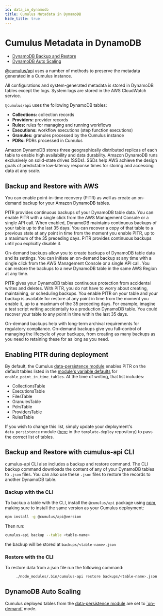 ```yaml
---
id: data_in_dynamodb
title: Cumulus Metadata in DynamoDB
hide_title: true
---
```


# Cumulus Metadata in DynamoDB

- [DynamoDB Backup and Restore](#backup-and-restore-with-aws)
- [DynamoDB Auto Scaling](#dynamodb-auto-scaling)

[@cumulus/api](https://www.npmjs.com/package/@cumulus/api) uses a number of methods to preserve the metadata generated in a Cumulus instance.

All configurations and system-generated metadata is stored in DynamoDB tables except the logs. System logs are stored in the AWS CloudWatch service.

`@cumulus/api` uses the following DynamoDB tables:

- **Collections:** collection records
- **Providers:** provider records
- **Rules:** rules for managing and running workflows
- **Executions:** workflow executions (step function executions)
- **Granules:** granules processed by the Cumulus instance
- **PDRs:** PDRs processed in Cumulus

Amazon DynamoDB stores three geographically distributed replicas of each table to enable high availability and data durability. Amazon DynamoDB runs exclusively on solid-state drives (SSDs). SSDs help AWS achieve the design goals of predictable low-latency response times for storing and accessing data at any scale.

## Backup and Restore with AWS

You can enable point-in-time recovery (PITR) as well as create an on-demand backup for your Amazon DynamoDB tables.

PITR provides continuous backups of your DynamoDB table data. You can enable PITR with a single click from the AWS Management Console or a single API call. When enabled, DynamoDB maintains continuous backups of your table up to the last 35 days. You can recover a copy of that table to a previous state at any point in time from the moment you enable PITR, up to a maximum of the 35 preceding days. PITR provides continuous backups until you explicitly disable it.

On-demand backups allow you to create backups of DynamoDB table data and its settings. You can initiate an on-demand backup at any time with a single click from the AWS Management Console or a single API call. You can restore the backups to a new DynamoDB table in the same AWS Region at any time.

PITR gives your DynamoDB tables continuous protection from accidental writes and deletes. With PITR, you do not have to worry about creating, maintaining, or scheduling backups. You enable PITR on your table and your backup is available for restore at any point in time from the moment you enable it, up to a maximum of the 35 preceding days. For example, imagine a test script writing accidentally to a production DynamoDB table. You could recover your table to any point in time within the last 35 days.

On-demand backups help with long-term archival requirements for regulatory compliance. On-demand backups give you full-control of managing the lifecycle of your backups, from creating as many backups as you need to retaining these for as long as you need.

## Enabling PITR during deployment

By default, the Cumulus [data-persistence module](https://github.com/nasa/cumulus/blob/master/tf-modules/data-persistence) enables PITR on the default tables listed in the [module's variable defaults](https://github.com/nasa/cumulus/blob/master/tf-modules/data-persistence/variables.tf) for `enable_point_in_time_tables`. At the time of writing, that list includes:

- CollectionsTable
- ExecutionsTable
- FilesTable
- GranulesTable
- PdrsTable
- ProvidersTable
- RulesTable

If you wish to change this list, simply update your deployment's `data_persistence` module ([here](https://github.com/nasa/cumulus-template-deploy/blob/master/data-persistence-tf/main.tf) in the `template-deploy` repository) to pass the correct list of tables.

## Backup and Restore with cumulus-api CLI

cumulus-api CLI also includes a backup and restore command. The CLI backup command downloads the content of any of your DynamoDB tables to `.json` files. You can also use these `.json` files to restore the records to another DynamoDB table.

### Backup with the CLI

To backup a table with the CLI, install the `@cumulus/api` package using [npm](https://www.npmjs.com/), making sure to install the same version as your Cumulus deployment:

```bash
npm install -g @cumulus/api@version
```

Then run:

```bash
cumulus-api backup --table <table-name>
```

the backup will be stored at `backups/<table-name>.json`

### Restore with the CLI

To restore data from a json file run the following command:

```bash
     ./node_modules/.bin/cumulus-api restore backups/<table-name>.json --table <new-table-name>
```

## DynamoDB Auto Scaling

Cumulus deployed tables from the [data-persistence module](https://github.com/nasa/cumulus/blob/master/tf-modules/data-persistence) are set to [`on-demand'](https://docs.aws.amazon.com/amazondynamodb/latest/developerguide/HowItWorks.ReadWriteCapacityMode.html#HowItWorks.OnDemand) mode.

